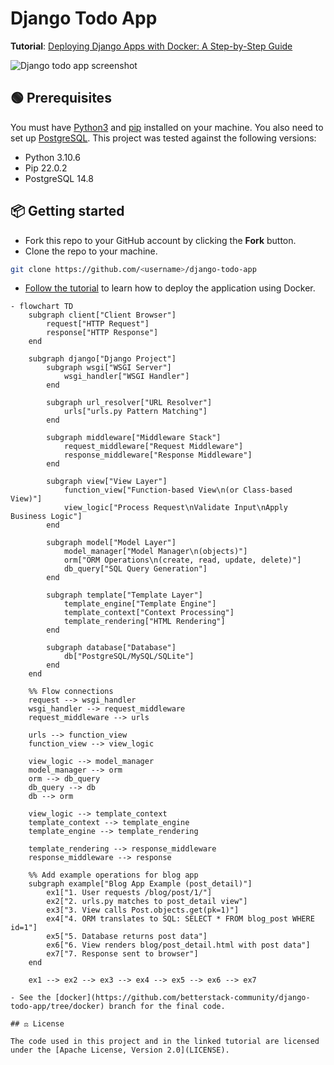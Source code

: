 # Django Todo App

**Tutorial**: [Deploying Django Apps with Docker: A Step-by-Step Guide](https://betterstack.com/community/guides/scaling-python/dockerize-django/)

![Django todo app screenshot](screenshot.png)

## 🟢 Prerequisites

You must have [Python3](https://www.python.org/downloads/) and [pip](https://pypi.org/project/pip/) installed on your machine. You also need to set up [PostgreSQL](https://www.postgresql.org/download/). This project was tested against the following versions:

- Python 3.10.6
- Pip 22.0.2
- PostgreSQL 14.8

## 📦 Getting started

- Fork this repo to your GitHub account by clicking the **Fork** button.
- Clone the repo to your machine.

```bash
git clone https://github.com/<username>/django-todo-app
```

- [Follow the tutorial](https://betterstack.com/community/guides/scaling-python/dockerize-django/) to learn how to deploy the application using Docker.
 
```mermaid
- flowchart TD
    subgraph client["Client Browser"]
        request["HTTP Request"]
        response["HTTP Response"]
    end

    subgraph django["Django Project"]
        subgraph wsgi["WSGI Server"]
            wsgi_handler["WSGI Handler"]
        end

        subgraph url_resolver["URL Resolver"]
            urls["urls.py Pattern Matching"]
        end

        subgraph middleware["Middleware Stack"]
            request_middleware["Request Middleware"]
            response_middleware["Response Middleware"]
        end

        subgraph view["View Layer"]
            function_view["Function-based View\n(or Class-based View)"]
            view_logic["Process Request\nValidate Input\nApply Business Logic"]
        end

        subgraph model["Model Layer"]
            model_manager["Model Manager\n(objects)"]
            orm["ORM Operations\n(create, read, update, delete)"]
            db_query["SQL Query Generation"]
        end

        subgraph template["Template Layer"]
            template_engine["Template Engine"]
            template_context["Context Processing"]
            template_rendering["HTML Rendering"]
        end

        subgraph database["Database"]
            db["PostgreSQL/MySQL/SQLite"]
        end
    end

    %% Flow connections
    request --> wsgi_handler
    wsgi_handler --> request_middleware
    request_middleware --> urls
    
    urls --> function_view
    function_view --> view_logic
    
    view_logic --> model_manager
    model_manager --> orm
    orm --> db_query
    db_query --> db
    db --> orm
    
    view_logic --> template_context
    template_context --> template_engine
    template_engine --> template_rendering
    
    template_rendering --> response_middleware
    response_middleware --> response
    
    %% Add example operations for blog app
    subgraph example["Blog App Example (post_detail)"]
        ex1["1. User requests /blog/post/1/"]
        ex2["2. urls.py matches to post_detail view"]
        ex3["3. View calls Post.objects.get(pk=1)"]
        ex4["4. ORM translates to SQL: SELECT * FROM blog_post WHERE id=1"]
        ex5["5. Database returns post data"]
        ex6["6. View renders blog/post_detail.html with post data"]
        ex7["7. Response sent to browser"]
    end
    
    ex1 --> ex2 --> ex3 --> ex4 --> ex5 --> ex6 --> ex7

- See the [docker](https://github.com/betterstack-community/django-todo-app/tree/docker) branch for the final code.

## ⚖ License

The code used in this project and in the linked tutorial are licensed under the [Apache License, Version 2.0](LICENSE).

